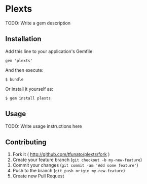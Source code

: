 # Plexts

TODO: Write a gem description

## Installation

Add this line to your application's Gemfile:

    gem 'plexts'

And then execute:

    $ bundle

Or install it yourself as:

    $ gem install plexts

## Usage

TODO: Write usage instructions here

## Contributing

1. Fork it ( http://github.com/tfunato/plexts/fork )
2. Create your feature branch (`git checkout -b my-new-feature`)
3. Commit your changes (`git commit -am 'Add some feature'`)
4. Push to the branch (`git push origin my-new-feature`)
5. Create new Pull Request
